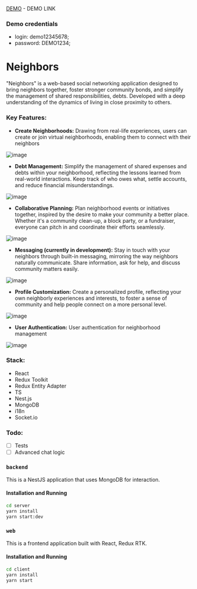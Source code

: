 [DEMO](https://neighbors-15ma.onrender.com) - DEMO LINK

### Demo credentials

 - login: demo12345678;
 - password: DEMO1234;

# Neighbors
"Neighbors" is a web-based social networking application designed to bring neighbors together, foster stronger community bonds, and simplify the management of shared responsibilities, debts. Developed with a deep understanding of the dynamics of living in close proximity to others.

### Key Features:

- **Create Neighborhoods:** Drawing from real-life experiences, users can create or join virtual neighborhoods, enabling them to connect with their neighbors

![image](https://github.com/Vayts/neighbors-rtk/assets/54949928/24d60bcd-958f-4410-80f1-0b702d6ff90d)

- **Debt Management:** Simplify the management of shared expenses and debts within your neighborhood, reflecting the lessons learned from real-world interactions. Keep track of who owes what, settle accounts, and reduce financial misunderstandings.

![image](https://github.com/Vayts/neighbors-rtk/assets/54949928/5137a190-073f-48c9-bf01-cfd1b95bb1c3)

- **Collaborative Planning:** Plan neighborhood events or initiatives together, inspired by the desire to make your community a better place. Whether it's a community clean-up, a block party, or a fundraiser, everyone can pitch in and coordinate their efforts seamlessly.

![image](https://github.com/Vayts/neighbors-rtk/assets/54949928/cd079549-8ba0-421e-b385-08608a84027a)

- **Messaging (currently in development):** Stay in touch with your neighbors through built-in messaging, mirroring the way neighbors naturally communicate. Share information, ask for help, and discuss community matters easily.

 ![image](https://github.com/Vayts/neighbors-rtk/assets/54949928/68647717-18ef-4a81-aa1d-cc1a5b64a56c)

- **Profile Customization:** Create a personalized profile, reflecting your own neighborly experiences and interests, to foster a sense of community and help people connect on a more personal level.

![image](https://github.com/Vayts/neighbors-rtk/assets/54949928/44051121-d201-463f-ab1f-73c30ec85b27)

- **User Authentication:** User authentication for neighborhood management

![image](https://github.com/Vayts/neighbors-rtk/assets/54949928/12ffdd2d-8f90-4c1e-8223-77695378a6d5)


### Stack:

- React
- Redux Toolkit
- Redux Entity Adapter
- TS
- Nest.js
- MongoDB
- i18n
- Socket.io

### Todo:

- [ ] Tests
- [ ] Advanced chat logic

### `backend`

This is a NestJS application that uses MongoDB for interaction.

#### Installation and Running

```bash
cd server
yarn install
yarn start:dev
```

### `web`
This is a frontend application built with React, Redux RTK.

#### Installation and Running
```bash
cd client
yarn install
yarn start
```
